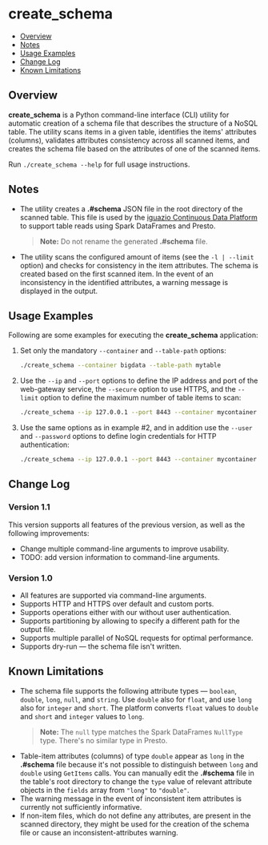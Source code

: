 # create_schema

- [Overview](#overview)
- [Notes](#notes)
- [Usage Examples](#usage-examples)
- [Change Log](#change-log)
- [Known Limitations](#known-limitations)

## Overview

**create_schema** is a Python command-line interface (CLI) utility for automatic creation of a schema file that describes the structure of a NoSQL table.
The utility scans items in a given table, identifies the items' attributes (columns), validates attributes consistency across all scanned items, and creates the schema file based on the attributes of one of the scanned items.

Run `./create_schema --help` for full usage instructions.

## Notes

* The utility creates a **.#schema** JSON file in the root directory of the scanned table.
  This file is used by the [iguazio Continuous Data Platform](https://www.iguazio.com) to support table reads using Spark DataFrames and Presto.

  > **Note:** Do not rename the generated **.#schema** file.
* The utility scans the configured amount of items (see the `-l | --limit` option) and checks for consistency in the item attributes.
  The schema is created based on the first scanned item.
  In the event of an inconsistency in the identified attributes, a warning message is displayed in the output.

## Usage Examples

Following are some examples for executing the **create_schema** application:

1.  Set only the mandatory `--container` and `--table-path` options:

    ```sh
    ./create_schema --container bigdata --table-path mytable
    ```

2.  Use the `--ip` and `--port` options to define the IP address and port of the web-gateway service, the `--secure` option to use HTTPS, and the `--limit` option to define the maximum number of table items to scan:

    ```sh
    ./create_schema --ip 127.0.0.1 --port 8443 --container mycontainer --table-path table1 -secure -limit 1
    ```

3.  Use the same options as in example #2, and in addition use the `--user` and `--password` options to define login credentials for HTTP authentication:

    ```sh
    ./create_schema --ip 127.0.0.1 --port 8443 --container mycontainer --table-path mytable -secure -limit 1 --user myuser --password mypass123
    ```

## Change Log

### Version 1.1

This version supports all features of the previous version, as well as the following improvements:

* Change multiple command-line arguments to improve usability.
* TODO: add version information to command-line arguments.

### Version 1.0

* All features are supported via command-line arguments.
* Supports HTTP and HTTPS over default and custom ports.
* Supports operations either with our without user authentication.
* Supports partitioning by allowing to specify a different path for the output file.
* Supports multiple parallel of NoSQL requests for optimal performance.
* Supports dry-run &mdash; the schema file isn't written.

## Known Limitations

* The schema file supports the following attribute types &mdash; `boolean`, `double`, `long`, `null`, and `string`.
  Use `double` also for `float`, and use `long` also for `integer` and `short`.
  The platform converts `float` values to `double` and `short` and `integer` values to `long`.
  > **Note:** The `null` type matches the Spark DataFrames `NullType` type.
  > There's no similar type in Presto.
* Table-item attributes (columns) of type `double` appear as `long` in the **.#schema** file because it's not possible to distinguish between `long` and `double` using `GetItems` calls.
  You can manually edit the **.#schema** file in the table's root directory to change the `type` value of relevant attribute objects in the `fields` array from `"long"` to `"double"`.
* The warning message in the event of inconsistent item attributes is currently not sufficiently informative.
* If non-item files, which do not define any attributes, are present in the scanned directory, they might be used for the creation of the schema file or cause an inconsistent-attributes warning.

